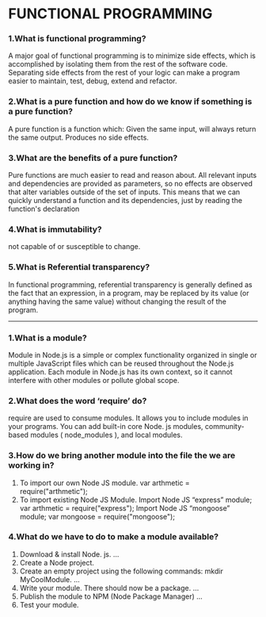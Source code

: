 # FUNCTIONAL PROGRAMMING

### 1.What is functional programming?

A major goal of functional programming is to minimize side effects, which is accomplished by isolating them from the rest of the software code. Separating side effects from the rest of your logic can make a program easier to maintain, test, debug, extend and refactor.

### 2.What is a pure function and how do we know if something is a pure function?
A pure function is a function which: Given the same input, will always return the same output. Produces no side effects.

### 3.What are the benefits of a pure function?
Pure functions are much easier to read and reason about. All relevant inputs and dependencies are provided as parameters, so no effects are observed that alter variables outside of the set of inputs. This means that we can quickly understand a function and its dependencies, just by reading the function's declaration

### 4.What is immutability?
not capable of or susceptible to change.

### 5.What is Referential transparency?

In functional programming, referential transparency is generally defined as the fact that an expression, in a program, may be replaced by its value (or anything having the same value) without changing the result of the program.

----------------------------------------------------

### 1.What is a module?
Module in Node.js is a simple or complex functionality organized in single or multiple JavaScript files which can be reused throughout the Node.js application. Each module in Node.js has its own context, so it cannot interfere with other modules or pollute global scope.

### 2.What does the word ‘require’ do?
require are used to consume modules. It allows you to include modules in your programs. You can add built-in core Node. js modules, community-based modules ( node_modules ), and local modules.

### 3.How do we bring another module into the file the we are working in?
1. To import our own Node JS module. var arthmetic = require("arthmetic");
2. To import existing Node JS Module. Import Node JS “express” module; var arthmetic = require("express"); Import Node JS “mongoose” module; var mongoose = require("mongoose");

### 4.What do we have to do to make a module available?
1. Download & install Node. js. ...
2. Create a Node project. 
3. Create an empty project using the following commands: mkdir MyCoolModule. ...
4. Write your module. There should now be a package. ...
5. Publish the module to NPM (Node Package Manager) ...
6. Test your module.